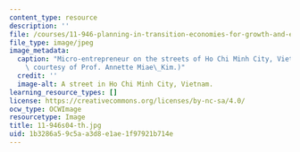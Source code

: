 ```yaml
---
content_type: resource
description: ''
file: /courses/11-946-planning-in-transition-economies-for-growth-and-equity-spring-2004/1b3286a59c5aa3d8e1ae1f97921b714e_11-946s04-th.jpg
file_type: image/jpeg
image_metadata:
  caption: "Micro-entrepreneur on the streets of Ho Chi Minh City, Vietnam 2001. (Photo\
    \ courtesy of Prof. Annette Miae\_Kim.)"
  credit: ''
  image-alt: A street in Ho Chi Minh City, Vietnam.
learning_resource_types: []
license: https://creativecommons.org/licenses/by-nc-sa/4.0/
ocw_type: OCWImage
resourcetype: Image
title: 11-946s04-th.jpg
uid: 1b3286a5-9c5a-a3d8-e1ae-1f97921b714e
---
```


